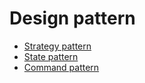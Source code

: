 # Design pattern

* [Strategy pattern](/oop/design-pattern-2/)
* [State pattern](/oop/design-pattern-1/)
* [Command pattern](/oop/design-pattern-4/)
